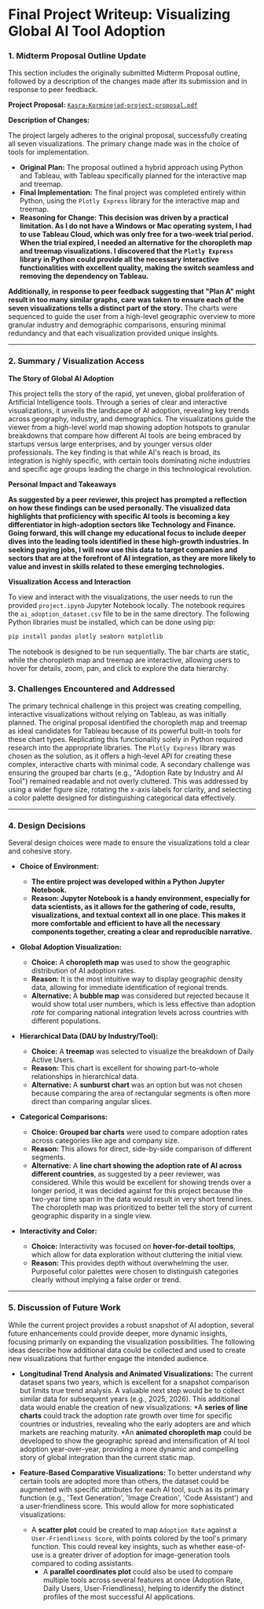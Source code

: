 # Final Project Writeup: Visualizing Global AI Tool Adoption

### **1. Midterm Proposal Outline Update**

This section includes the originally submitted Midterm Proposal outline, followed by a description of the changes made after its submission and in response to peer feedback.

**Project Proposal:** [`Kasra-Korminejad-project-proposal.pdf`](Kasra-Korminejad-project-proposal.pdf)

**Description of Changes:**

The project largely adheres to the original proposal, successfully creating all seven visualizations. The primary change made was in the choice of tools for implementation.

* **Original Plan:** The proposal outlined a hybrid approach using Python and Tableau, with Tableau specifically planned for the interactive map and treemap.
* **Final Implementation:** The final project was completed entirely within Python, using the `Plotly Express` library for the interactive map and treemap.
* **Reasoning for Change:** **This decision was driven by a practical limitation. As I do not have a Windows or Mac operating system, I had to use Tableau Cloud, which was only free for a two-week trial period. When the trial expired, I needed an alternative for the choropleth map and treemap visualizations. I discovered that the `Plotly Express` library in Python could provide all the necessary interactive functionalities with excellent quality, making the switch seamless and removing the dependency on Tableau.**

**Additionally, in response to peer feedback suggesting that "Plan A" might result in too many similar graphs, care was taken to ensure each of the seven visualizations tells a distinct part of the story.** The charts were sequenced to guide the user from a high-level geographic overview to more granular industry and demographic comparisons, ensuring minimal redundancy and that each visualization provided unique insights.

***

### **2. Summary / Visualization Access**

**The Story of Global AI Adoption**

This project tells the story of the rapid, yet uneven, global proliferation of Artificial Intelligence tools. Through a series of clear and interactive visualizations, it unveils the landscape of AI adoption, revealing key trends across geography, industry, and demographics. The visualizations guide the viewer from a high-level world map showing adoption hotspots to granular breakdowns that compare how different AI tools are being embraced by startups versus large enterprises, and by younger versus older professionals. The key finding is that while AI's reach is broad, its integration is highly specific, with certain tools dominating niche industries and specific age groups leading the charge in this technological revolution.

**Personal Impact and Takeaways**

**As suggested by a peer reviewer, this project has prompted a reflection on how these findings can be used personally. The visualized data highlights that proficiency with specific AI tools is becoming a key differentiator in high-adoption sectors like Technology and Finance. Going forward, this will change my educational focus to include deeper dives into the leading tools identified in these high-growth industries. In seeking paying jobs, I will now use this data to target companies and sectors that are at the forefront of AI integration, as they are more likely to value and invest in skills related to these emerging technologies.**

**Visualization Access and Interaction**

To view and interact with the visualizations, the user needs to run the provided `project.ipynb` Jupyter Notebook locally. The notebook requires the `ai_adoption_dataset.csv` file to be in the same directory. The following Python libraries must be installed, which can be done using pip:

```bash
pip install pandas plotly seaborn matplotlib
```

The notebook is designed to be run sequentially. The bar charts are static, while the choropleth map and treemap are interactive, allowing users to hover for details, zoom, pan, and click to explore the data hierarchy.

### **3. Challenges Encountered and Addressed**

The primary technical challenge in this project was creating compelling, interactive visualizations without relying on Tableau, as was initially planned. The original proposal identified the choropleth map and treemap as ideal candidates for Tableau because of its powerful built-in tools for these chart types. Replicating this functionality solely in Python required research into the appropriate libraries. The `Plotly Express` library was chosen as the solution, as it offers a high-level API for creating these complex, interactive charts with minimal code. A secondary challenge was ensuring the grouped bar charts (e.g., "Adoption Rate by Industry and AI Tool") remained readable and not overly cluttered. This was addressed by using a wider figure size, rotating the x-axis labels for clarity, and selecting a color palette designed for distinguishing categorical data effectively.

***

### **4. Design Decisions**

Several design choices were made to ensure the visualizations told a clear and cohesive story.

* **Choice of Environment:**
    * **The entire project was developed within a Python Jupyter Notebook.**
    * **Reason: Jupyter Notebook is a handy environment, especially for data scientists, as it allows for the gathering of code, results, visualizations, and textual context all in one place. This makes it more comfortable and efficient to have all the necessary components together, creating a clear and reproducible narrative.**

* **Global Adoption Visualization:**
    * **Choice:** A **choropleth map** was used to show the geographic distribution of AI adoption rates.
    * **Reason:** It is the most intuitive way to display geographic density data, allowing for immediate identification of regional trends.
    * **Alternative:** A **bubble map** was considered but rejected because it would show total user numbers, which is less effective than adoption *rate* for comparing national integration levels across countries with different populations.

* **Hierarchical Data (DAU by Industry/Tool):**
    * **Choice:** A **treemap** was selected to visualize the breakdown of Daily Active Users.
    * **Reason:** This chart is excellent for showing part-to-whole relationships in hierarchical data.
    * **Alternative:** A **sunburst chart** was an option but was not chosen because comparing the area of rectangular segments is often more direct than comparing angular slices.

* **Categorical Comparisons:**
    * **Choice:** **Grouped bar charts** were used to compare adoption rates across categories like age and company size.
    * **Reason:** This allows for direct, side-by-side comparison of different segments.
    * **Alternative:** A **line chart showing the adoption rate of AI across different countries**, as suggested by a peer reviewer, was considered. While this would be excellent for showing trends over a longer period, it was decided against for this project because the two-year time span in the data would result in very short trend lines. The choropleth map was prioritized to better tell the story of current geographic disparity in a single view.

* **Interactivity and Color:**
    * **Choice:** Interactivity was focused on **hover-for-detail tooltips**, which allow for data exploration without cluttering the initial view.
    * **Reason:** This provides depth without overwhelming the user. Purposeful color palettes were chosen to distinguish categories clearly without implying a false order or trend.

***

### **5. Discussion of Future Work**

While the current project provides a robust snapshot of AI adoption, several future enhancements could provide deeper, more dynamic insights, focusing primarily on expanding the visualization possibilities. The following ideas describe how additional data could be collected and used to create new visualizations that further engage the intended audience.

* **Longitudinal Trend Analysis and Animated Visualizations:** The current dataset spans two years, which is excellent for a snapshot comparison but limits true trend analysis. A valuable next step would be to collect similar data for subsequent years (e.g., 2025, 2026). This additional data would enable the creation of new visualizations:
    *A **series of line charts** could track the adoption rate growth over time for specific countries or industries, revealing who the early adopters are and which markets are reaching maturity.
    *An **animated choropleth map** could be developed to show the geographic spread and intensification of AI tool adoption year-over-year, providing a more dynamic and compelling story of global integration than the current static map.

* **Feature-Based Comparative Visualizations:** To better understand *why* certain tools are adopted more than others, the dataset could be augmented with specific attributes for each AI tool, such as its primary function (e.g., 'Text Generation', 'Image Creation', 'Code Assistant') and a user-friendliness score. This would allow for more sophisticated visualizations:
  * A **scatter plot** could be created to map `Adoption Rate` against a `User-Friendliness Score`, with points colored by the tool's primary function. This could reveal key insights, such as whether ease-of-use is a greater driver of adoption for image-generation tools compared to coding assistants. 
    * A **parallel coordinates plot** could also be used to compare multiple tools across several features at once (Adoption Rate, Daily Users, User-Friendliness), helping to identify the distinct profiles of the most successful AI applications.